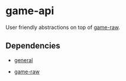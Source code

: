 # game-api

User friendly abstractions on top of [game-raw](https://github.com/RuneSuite/client/tree/master/game-raw).

## Dependencies

* [general](https://github.com/RuneSuite/general)

* [game-raw](https://github.com/RuneSuite/client/tree/master/game-raw)